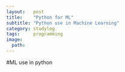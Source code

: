 ```yaml
---
layout:   post
title:    "Python for ML"
subtitle: "Python use in Machine Learning"
category: studylog
tags:     programming
image:
  path:   
---
```


#ML use in python


